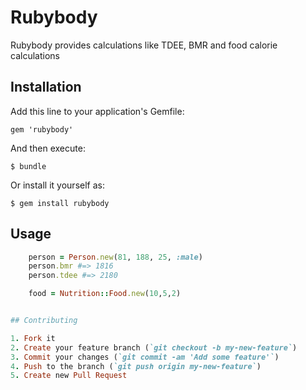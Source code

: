 # Rubybody

Rubybody provides calculations like TDEE, BMR and food calorie calculations

## Installation

Add this line to your application's Gemfile:

    gem 'rubybody'

And then execute:

    $ bundle

Or install it yourself as:

    $ gem install rubybody

## Usage

```ruby
    person = Person.new(81, 188, 25, :male)
    person.bmr #=> 1816
    person.tdee #=> 2180

    food = Nutrition::Food.new(10,5,2)


## Contributing

1. Fork it
2. Create your feature branch (`git checkout -b my-new-feature`)
3. Commit your changes (`git commit -am 'Add some feature'`)
4. Push to the branch (`git push origin my-new-feature`)
5. Create new Pull Request
